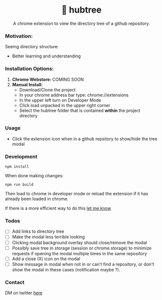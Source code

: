 <h1 align="center">🌴 hubtree</h1>
<p align="center"> A chrome extension to view the directory tree of a github repository. </p>

### Motivation:
Seeing directory structure:
- Better learning and understanding

### Installation Options:
1) **Chrome Webstore:** COMING SOON
2) **Manual Install:**
    -  Download/Clone the project
    - In your chrome address bar type: chrome://extensions
    - In the upper left turn on Developer Mode
    - Click load unpacked in the upper right corner
    - Select the hubtree folder that is contained **within** the project directory

### Usage
- Click the extension icon when in a github repsitory to show/hide the tree modal

### Development
```
npm install 
```
When done making changes:
```
npm run build
```
Then load to chrome in developer mode or reload the extension if it has already been loaded in chrome. 

If there is a more efficient way to do this [let me know](https://twitter.com/toberej)

### Todos
- [ ] Add links to directory tree
- [ ] Make the modal less terrible looking
- [ ] Clicking modal background overlay should close/remove the modal
- [ ] Possibly save tree in storage (session or chrome.storage) to minimize requests if opening the modal multiple times in the same repository
- [ ] Add a close (X) icon on the modal
- [ ] Show message in modal when not in or can't find a repository, or don't show the modal in these cases (notification maybe ?).

### Contact
DM on twitter [here](https://twitter.com/toberej)

